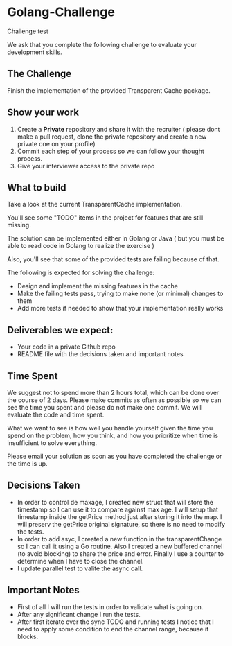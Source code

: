 # Golang-Challenge
Challenge test

We ask that you complete the following challenge to evaluate your development skills.

## The Challenge
Finish the implementation of the provided Transparent Cache package.

## Show your work

1.  Create a **Private** repository and share it with the recruiter ( please dont make a pull request, clone the private repository and create a new private one on your profile)
2.  Commit each step of your process so we can follow your thought process.
3.  Give your interviewer access to the private repo

## What to build
Take a look at the current TransparentCache implementation.

You'll see some "TODO" items in the project for features that are still missing.

The solution can be implemented either in Golang or Java ( but you must be able to read code in Golang to realize the exercise ) 

Also, you'll see that some of the provided tests are failing because of that.

The following is expected for solving the challenge:
* Design and implement the missing features in the cache
* Make the failing tests pass, trying to make none (or minimal) changes to them
* Add more tests if needed to show that your implementation really works
 
## Deliverables we expect:
* Your code in a private Github repo
* README file with the decisions taken and important notes

## Time Spent
We suggest not to spend more than 2 hours total, which can be done over the course of 2 days.  Please make commits as often as possible so we can see the time you spent and please do not make one commit.  We will evaluate the code and time spent.
 
What we want to see is how well you handle yourself given the time you spend on the problem, how you think, and how you prioritize when time is insufficient to solve everything.

Please email your solution as soon as you have completed the challenge or the time is up.

## Decisions Taken
* In order to control de maxage, I created new struct that will store the timestamp so I can use it to compare against max age.
I will setup that timestamp inside the getPrice method just after storing it into the map. I will preserv the getPrice original signature, so there is no need to modify the tests.
* In order to add asyc, I created a new function in the transparentChange so I can call it using a Go routine. Also I created a 
new buffered channel (to avoid blocking) to share the price and error. Finally I use a counter to determine when I have to close the channel.
* I update parallel test to valite the async call.

## Important Notes
* First of all I will run the tests in order to validate what is going on.
* After any significant change I run the tests.
* After first iterate over the sync TODO and running tests I notice that I need to apply some condition to end the channel range, because it blocks.
